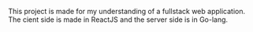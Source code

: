This project is made for my understanding of a fullstack web application.
The cient side is made in ReactJS and the server side is in Go-lang.
